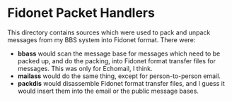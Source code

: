 # Fidonet Packet Handlers

This directory contains sources which were used to pack and unpack
messages from my BBS system into Fidonet format. There were:

* <b>bbass</b> would scan the message base for messages which
  need to be packed up, and do the packing, into Fidonet format
  transfer files for messages. This was only for Echomail, I
  think.
* <b>mailass</b> would do the same thing, except for person-to-person
  email.
* <b>packdis</b> would disassemble Fidonet format transfer files,
  and I guess it would insert them into the email or the public
  message bases.
